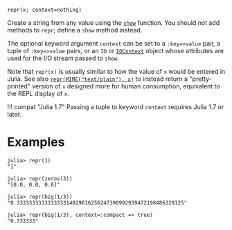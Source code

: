 ```
repr(x; context=nothing)
```

Create a string from any value using the [`show`](@ref) function. You should not add methods to `repr`; define a `show` method instead.

The optional keyword argument `context` can be set to a `:key=>value` pair, a tuple of `:key=>value` pairs, or an `IO` or [`IOContext`](@ref) object whose attributes are used for the I/O stream passed to `show`.

Note that `repr(x)` is usually similar to how the value of `x` would be entered in Julia.  See also [`repr(MIME("text/plain"), x)`](@ref) to instead return a "pretty-printed" version of `x` designed more for human consumption, equivalent to the REPL display of `x`.

!!! compat "Julia 1.7"
    Passing a tuple to keyword `context` requires Julia 1.7 or later.


# Examples

```jldoctest
julia> repr(1)
"1"

julia> repr(zeros(3))
"[0.0, 0.0, 0.0]"

julia> repr(big(1/3))
"0.333333333333333314829616256247390992939472198486328125"

julia> repr(big(1/3), context=:compact => true)
"0.333333"

```
